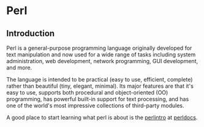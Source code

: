 # Perl

## Introduction
Perl is a general-purpose programming language originally developed for text manipulation and now used for a wide range of tasks including system administration, web development, network programming, GUI development, and more.

The language is intended to be practical (easy to use, efficient, complete) rather than beautiful (tiny, elegant, minimal). Its major features are that it's easy to use, supports both procedural and object-oriented (OO) programming, has powerful built-in support for text processing, and has one of the world's most impressive collections of third-party modules.

A good place to start learning what perl is about is the [perlintro] at [perldocs].


[perlintro]: http://perldoc.perl.org/perlintro.html
[perldocs]: http://perldoc.perl.org/index.html
